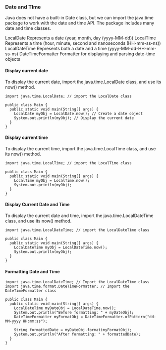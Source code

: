 ### Date and TIme
Java does not have a built-in Date class, but we can import the java.time package to work with the date and time API. The package includes many date and time classes.

LocalDate	Represents a date (year, month, day (yyyy-MM-dd))
LocalTime	Represents a time (hour, minute, second and nanoseconds (HH-mm-ss-ns))
LocalDateTime	Represents both a date and a time (yyyy-MM-dd-HH-mm-ss-ns)
DateTimeFormatter	Formatter for displaying and parsing date-time objects

#### Display current date
To display the current date, import the java.time.LocalDate class, and use its now() method.
```
import java.time.LocalDate; // import the LocalDate class

public class Main {
  public static void main(String[] args) {
    LocalDate myObj = LocalDate.now(); // Create a date object
    System.out.println(myObj); // Display the current date
  }
}
```

#### Display current time
To display the current time, import the java.time.LocalTime class, and use its now() method.
```
import java.time.LocalTime; // import the LocalTime class

public class Main {
  public static void main(String[] args) {
    LocalTime myObj = LocalTime.now();
    System.out.println(myObj);
  }
}
```

#### Display Current Date and Time
To display the current date and time, import the java.time.LocalDateTime class, and use its now() method.
```
import java.time.LocalDateTime; // import the LocalDateTime class

public class Main {
  public static void main(String[] args) {
    LocalDateTime myObj = LocalDateTime.now();
    System.out.println(myObj);
  }
}
```

#### Formatting Date and Time
```
import java.time.LocalDateTime; // Import the LocalDateTime class
import java.time.format.DateTimeFormatter; // Import the DateTimeFormatter class

public class Main {
  public static void main(String[] args) {
    LocalDateTime myDateObj = LocalDateTime.now();
    System.out.println("Before formatting: " + myDateObj);
    DateTimeFormatter myFormatObj = DateTimeFormatter.ofPattern("dd-MM-yyyy HH:mm:ss");

    String formattedDate = myDateObj.format(myFormatObj);
    System.out.println("After formatting: " + formattedDate);
  }
}
```